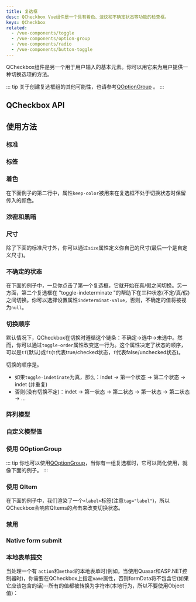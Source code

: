 ```yaml
---
title: 复选框
desc: QCheckbox Vue组件是一个具有着色、波纹和不确定状态等功能的检查框。
keys: QCheckbox
related:
  - /vue-components/toggle
  - /vue-components/option-group
  - /vue-components/radio
  - /vue-components/button-toggle
---
```


QCheckbox组件是另一个用于用户输入的基本元素。你可以用它来为用户提供一种切换选项的方法。

::: tip
关于创建复选框组的其他可能性，也请参考[QOptionGroup](/vue-components/option-group) 。
:::


## QCheckbox API

<doc-api file="QCheckbox" />

## 使用方法

### 标准

<doc-example title="标准" file="QCheckbox/Standard" />

### 标签

<doc-example title="标签" file="QCheckbox/Label" />

### 着色

在下面例子的第二行中，属性`keep-color`被用来在复选框不处于切换状态时保留传入的颜色。

<doc-example title="着色" file="QCheckbox/Coloring" />

### 浓密和黑暗

<doc-example title="浓密" file="QCheckbox/Dense" />

<doc-example title="深色背景下" file="QCheckbox/OnDarkBackground" dark />

### 尺寸

除了下面的标准尺寸外，你可以通过`size`属性定义你自己的尺寸(最后一个是自定义尺寸)。

<doc-example title="标准尺寸" file="QCheckbox/StandardSizes" />

### 不确定的状态

在下面的例子中，一旦你点击了第一个复选框，它就开始在真/假之间切换。另一方面，第二个复选框在 "toggle-indeterminate "的帮助下在三种状态(不定/真/假)之间切换。你可以选择设置属性`indeterminat-value`，否则，不确定的值将被视为`null`。

<doc-example title="不确定的状态" file="QCheckbox/IndeterminateState" />

### 切换顺序

默认情况下，QCheckbox在切换时遵循这个链条：不确定->选中->未选中。然而，你可以通过`toggle-order`属性改变这一行为。这个属性决定了状态的顺序，可以是`tf`(默认)或`ft`(`t`代表true/checked状态，`f`代表false/unchecked状态)。

切换的顺序是。

* 如果`toggle-indetinate`为真，那么：indet -> 第一个状态 -> 第二个状态 -> indet (并重复)
* 否则(没有切换不定)：indet -> 第一状态 -> 第二状态 -> 第一状态 -> 第二状态 -> ...

<doc-example title="切换顺序" file="QCheckbox/ToggleOrder" />

### 阵列模型

<doc-example title="数组作为模型" file="QCheckbox/ArrayAsModel" />

### 自定义模型值

<doc-example title="自定义模型值" file="QCheckbox/CustomModel" />

### 使用 QOptionGroup

::: tip
你也可以使用[QOptionGroup](/vue-components/option-group)，当你有一组复选框时，它可以简化使用，就像下面的例子。
:::

<doc-example title="Usage with QOptionGroup" file="QCheckbox/OptionGroup" />

### 使用 QItem

在下面的例子中，我们渲染了一个`<label>`标签(注意`tag="label"`)，所以QCheckbox会响应QItems的点击来改变切换状态。

<doc-example title="With QItem" file="QCheckbox/InaList" />

### 禁用

<doc-example title="Disable" file="QCheckbox/Disable" />

### Native form submit

### 本地表单提交

当处理一个有 `action`和`method`的本地表单时(例如，当使用Quasar和ASP.NET控制器时)，你需要在QCheckbox上指定`name`属性，否则formData将不包含它(如果它应该包含的话)--所有的值都被转换为字符串(本地行为，所以不要使用Object值)：

<doc-example title="Native form" file="QCheckbox/NativeForm" />
